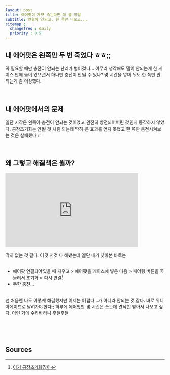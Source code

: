 ```yaml
---
layout: post
title: 에어팟이 자꾸 죽는다면 해 볼 방법
subtitle: 연결이 안되고, 한 쪽만 나오고...
sitemap :
  changefreq : daily
  priority : 0.5
---
```


## 내 에어팟은 왼쪽만 두 번 죽었다 ㅎㅎ;;
꼭 필요할 때만 충전이 안되는 난리가 벌어졌다... 아무리 생각해도 말이 안되는게 한 케이스 안에 둘이 있으면서 하나만 충전이 안될 수 있나? 몇 시간을 넣어 둬도 한 쪽만 안되는게 좀 이상했다.
<br/><br/><br/>

## 내 에어팟에서의 문제
일단 시작은 왼쪽이 충전이 안되는 것이었고 완전히 방전되어버린 것인지 동작하지 않았다. 공장초기화는 안될 것 처럼 되는데 딱히 큰 효과를 얻지 못했고 한 쪽만 충전시켜보는 것은 실패했다 ㅠ&nbsp; &nbsp; &nbsp;
<br/><br/><br/>

## 왜 그렇고 해결책은 뭘까?
<iframe src="https://jjalbot.com/embed/aYow8lwKz" width="420px" height="235px" frameborder="0" via="Jjalbot__embed" allowfullscreen></iframe><p><a href="https://jjalbot.com/jjals/aYow8lwKz"></a></p>
딱히 없는 것 같다. 이것 저것 다 해봤는데 일단 내가 찾아본 바로는
<br/><br/>

* 에어팟 연결되어있을 때 지우고 > 에어팟을 케이스에 넣은 다음 > 페어링 버튼을 꾹 눌러서 초기화 > 다시 연결[^1]
* 무한 충전...

<br/>
맨 처음엔 나도 이렇게 해결했지만 이제는 어렵다...가 아니라 안되는 것 같다. 바로 위니아에이드로 달려가야한다;; 하루에 에어팟만 몇 시간은 쓰는데 견적만 받아서 나오고 싶다. 이런 거에 수리비라니 후들후들

<br/><br/><br/>
## Sources
[^1]: [이거 공장초기화잖아](https://www.reddit.com/r/airpods/comments/bn5zw8/airpods_flashing_green_light_and_right_airpod_not/)